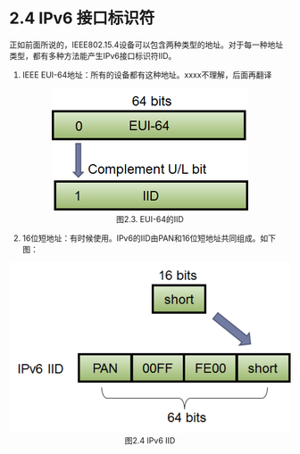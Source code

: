 # 2.4 IPv6 接口标识符

正如前面所说的，IEEE802.15.4设备可以包含两种类型的地址。对于每一种地址类型，都有多种方法能产生IPv6接口标识符IID。
1. IEEE EUI-64地址：所有的设备都有这种地址。xxxx不理解，后面再翻译

<center><img src="/images/iot_in_five_days/2/image003.png" /></center>

<center>图2.3. EUI-64的IID</center>

2. 16位短地址：有时候使用。IPv6的IID由PAN和16位短地址共同组成。如下图：

<center><img src="/images/iot_in_five_days/2/image004.png" /></center>

<center>图2.4 IPv6 IID</center>

